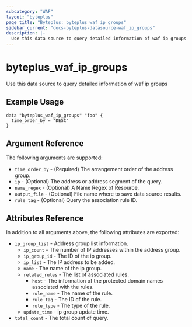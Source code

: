 ```yaml
---
subcategory: "WAF"
layout: "byteplus"
page_title: "Byteplus: byteplus_waf_ip_groups"
sidebar_current: "docs-byteplus-datasource-waf_ip_groups"
description: |-
  Use this data source to query detailed information of waf ip groups
---
```

# byteplus_waf_ip_groups
Use this data source to query detailed information of waf ip groups
## Example Usage
```hcl
data "byteplus_waf_ip_groups" "foo" {
  time_order_by = "DESC"
}
```
## Argument Reference
The following arguments are supported:
* `time_order_by` - (Required) The arrangement order of the address group.
* `ip` - (Optional) The address or address segment of the query.
* `name_regex` - (Optional) A Name Regex of Resource.
* `output_file` - (Optional) File name where to save data source results.
* `rule_tag` - (Optional) Query the association rule ID.

## Attributes Reference
In addition to all arguments above, the following attributes are exported:
* `ip_group_list` - Address group list information.
    * `ip_count` - The number of IP addresses within the address group.
    * `ip_group_id` - The ID of the ip group.
    * `ip_list` - The IP address to be added.
    * `name` - The name of the ip group.
    * `related_rules` - The list of associated rules.
        * `host` - The information of the protected domain names associated with the rules.
        * `rule_name` - The name of the rule.
        * `rule_tag` - The ID of the rule.
        * `rule_type` - The type of the rule.
    * `update_time` - ip group update time.
* `total_count` - The total count of query.


